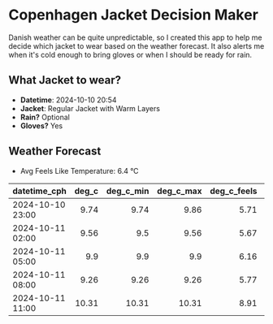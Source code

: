 
# Copenhagen Jacket Decision Maker

Danish weather can be quite unpredictable, so I created this app to help me decide which jacket to wear based on the weather forecast. 
It also alerts me when it's cold enough to bring gloves or when I should be ready for rain.

## What Jacket to wear?

- **Datetime**: 2024-10-10 20:54
- **Jacket**: Regular Jacket with Warm Layers
- **Rain?** Optional
- **Gloves?** Yes

## Weather Forecast
- Avg Feels Like Temperature: 6.4 °C

| datetime_cph     |   deg_c |   deg_c_min |   deg_c_max |   deg_c_feels | weather   | wind   | rain   |
|:-----------------|--------:|------------:|------------:|--------------:|:----------|:-------|:-------|
| 2024-10-10 23:00 |    9.74 |        9.74 |        9.86 |          5.71 | Clouds    | High   | None   |
| 2024-10-11 02:00 |    9.56 |        9.5  |        9.56 |          5.67 | Clouds    | High   | None   |
| 2024-10-11 05:00 |    9.9  |        9.9  |        9.9  |          6.16 | Clouds    | High   | None   |
| 2024-10-11 08:00 |    9.26 |        9.26 |        9.26 |          5.77 | Rain      | High   | Low    |
| 2024-10-11 11:00 |   10.31 |       10.31 |       10.31 |          8.91 | Clouds    | High   | None   |
        